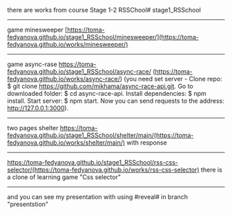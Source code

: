 there are works from course Stage 1-2 RSSChool# stage1_RSSchool
*******
game minesweeper [https://toma-fedyanova.github.io/stage1_RSSchool/minesweeper/](https://toma-fedyanova.github.io/works/minesweeper/)
*******
game async-rase https://toma-fedyanova.github.io/stage1_RSSchool/async-race/ (https://toma-fedyanova.github.io/works/async-race/)
(you need set server - Clone repo: $ git clone https://github.com/mikhama/async-race-api.git. Go to downloaded folder: $ cd async-race-api. Install dependencies: $ npm install. Start server: $ npm start. Now you can send requests to the address: http://127.0.0.1:3000).
********
two pages shelter https://toma-fedyanova.github.io/stage1_RSSchool/shelter/main/(https://toma-fedyanova.github.io/works/shelter/main/) with response
********
https://toma-fedyanova.github.io/stage1_RSSchool/rss-css-selector/(https://toma-fedyanova.github.io/works/rss-css-selector) there is a clone of learning game "Css selector"
********
and you can see my presentation with using #reveal# in branch "presentstion" 
